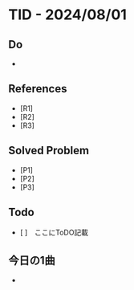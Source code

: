 # TID - 2024/08/01
<!--
## Learnings
- 
- 
-->


## Do
- 


<!--
## Reflections & Insights
- 
- 
-->

<!--
## Plans for Tomorrow
- 
- 
-->

## References
- [R1] 
- [R2] 
- [R3] 

## Solved Problem
- [P1] 
- [P2] 
- [P3] 


## Todo
- [ ]　ここにToDO記載

## 今日の1曲
- 
